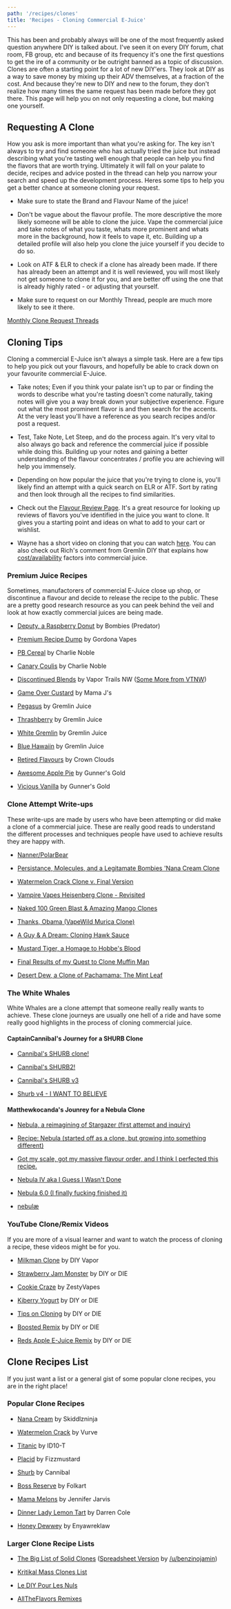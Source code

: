 ```yaml
---
path: '/recipes/clones'
title: 'Recipes - Cloning Commercial E-Juice'
---
```


This has been and probably always will be one of the most frequently asked question anywhere DIY is talked about. I've seen it on every DIY forum, chat room, FB group, etc and because of its frequency it's one the first questions to get the ire of a community or be outright banned as a topic of discussion. Clones are often a starting point for a lot of new DIY'ers. They look at DIY as a way to save money by mixing up their ADV themselves, at a fraction of the cost. And because they're new to DIY and new to the forum, they don't realize how many times the same request has been made before they got there. This page will help you on not only requesting a clone, but making one yourself.

## Requesting A Clone

How you ask is more important than what you're asking for. The key isn't always to try and find someone who has actually tried the juice but instead describing what you're tasting well enough that people can help you find the flavors that are worth trying. Ultimately it will fall on your palate to decide, recipes and advice posted in the thread can help you narrow your search and speed up the development process. Heres some tips to help you get a better chance at someone cloning your request.

- Make sure to state the Brand and Flavour Name of the juice!

- Don't be vague about the flavour profile. The more descriptive the more likely someone will be able to clone the juice. Vape the commercial juice and take notes of what you taste, whats more prominent and whats more in the background, how it feels to vape it, etc. Building up a detailed profile will also help you clone the juice yourself if you decide to do so.

- Look on ATF &amp; ELR to check if a clone has already been made. If there has already been an attempt and it is well reviewed, you will most likely not get someone to clone it for you, and are better off using the one that is already highly rated - or adjusting that yourself.

- Make sure to request on our Monthly Thread, people are much more likely to see it there.

[Monthly Clone Request Threads](https://www.reddit.com/r/DIY_eJuice/wiki/monthly_clone_requests)

## Cloning Tips

Cloning a commercial E-Juice isn't always a simple task. Here are a few tips to help you pick out your flavours, and hopefully be able to crack down on your favourite commercial E-Juice.

- Take notes; Even if you think your palate isn't up to par or finding the words to describe what you're tasting doesn't come naturally, taking notes will give you a way break down your subjective experience. Figure out what the most prominent flavor is and then search for the accents. At the very least you'll have a reference as you search recipes and/or post a request.

- Test, Take Note, Let Steep, and do the process again. It's very vital to also always go back and reference the commercial juice if possible while doing this. Building up your notes and gaining a better understanding of the flavour concentrates / profile you are achieving will help you immensely.

- Depending on how popular the juice that you're trying to clone is, you'll likely find an attempt with a quick search on ELR or ATF. Sort by rating and then look through all the recipes to find similarities.

- Check out the [Flavour Review Page](https://diyejuice.org/flavors/reviews). It's a great resource for looking up reviews of flavors you've identified in the juice you want to clone. It gives you a starting point and ideas on what to add to your cart or wishlist.

- Wayne has a short video on cloning that you can watch [here](https://www.youtube.com/watch?v=bk0vJ1U2jqk). You can also check out Rich's comment from Gremlin DIY that explains how [cost/availability](https://www.reddit.com/r/DIY_eJuice/comments/3sdfqe/what_company_do_you_reckon_most_premium_juice/cwwb67e/) factors into commercial juice.

### Premium Juice Recipes

Sometimes, manufactorers of commercial E-Juice close up shop, or discontinue a flavour and decide to release the recipe to the public. These are a pretty good research resource as you can peek behind the veil and look at how exactly commercial juices are being made.

- [Deputy, a Raspberry Donut](https://redd.it/48bgwd) by Bombies (Predator)

- [Premium Recipe Dump](https://redd.it/4ol2j3) by Gordona Vapes

- [PB Cereal](https://redd.it/58iuqp) by Charlie Noble

- [Canary Coulis](https://redd.it/5yghod) by Charlie Noble

- [Discontinued Blends](https://redd.it/2le8j3) by Vapor Trails NW ([Some More from VTNW](https://redd.it/2le8j3))

- [Game Over Custard](https://redd.it/6e33yh) by Mama J's

- [Pegasus](https://redd.it/415b9i) by Gremlin Juice

- [Thrashberry](https://redd.it/3bj6sw) by Gremlin Juice

- [White Gremlin](https://redd.it/416h0p) by Gremlin Juice

- [Blue Hawaiin](https://redd.it/3bsfah) by Gremlin Juice

- [Retired Flavours](https://redd.it/5wiqze) by Crown Clouds

- [Awesome Apple Pie](https://redd.it/3gjxcs) by Gunner's Gold

- [Vicious Vanilla](https://redd.it/3yzu1e) by Gunner's Gold

### Clone Attempt Write-ups

These write-ups are made by users who have been attempting or did make a clone of a commercial juice. These are really good reads to understand the different processes and techniques people have used to achieve results they are happy with.

- [Nanner/PolarBear](https://redd.it/2lsbi1)

- [Persistance, Molecules, and a Legitamate Bombies 'Nana Cream Clone](https://www.reddit.com/r/DIY_eJuice/comments/2gcdba/persistence_molecules_and_a_legitimate_bombies/)

- [Watermelon Crack Clone v. Final Version](https://www.reddit.com/r/DIY_eJuice/comments/4rsljk/watermelon_crack_clone_v_final_version/)

- [Vampire Vapes Heisenberg Clone - Revisited](https://www.reddit.com/r/DIY_eJuice/comments/74ycv3/vampire_vapes_heisenberg_clone_revisited/)

- [Naked 100 Green Blast &amp; Amazing Mango Clones](https://www.reddit.com/r/DIY_eJuice/comments/4h0deo/naked_100_green_blast_and_amazing_mango_clones/)

- [Thanks, Obama (VapeWild Murica Clone)](https://www.reddit.com/r/DIY_eJuice/comments/b3hcfp/thanks_obama_vapewild_murica_clone/)

- [A Guy &amp; A Dream: Cloning Hawk Sauce](https://redd.it/7gy0hz)

- [Mustard Tiger, a Homage to Hobbe's Blood](https://www.reddit.com/r/DIY_eJuice/comments/4va8q5/mustard_tiger_an_homage_to_hobbes_blood/)

- [Final Results of my Quest to Clone Muffin Man](https://redd.it/49rk5j)

- [Desert Dew, a Clone of Pachamama: The Mint Leaf](https://www.reddit.com/r/DIY_eJuice/comments/b1uyxc/desert_dew_a_clone_of_pachamama_the_mint_leaf/)

### The White Whales

White Whales are a clone attempt that someone really really wants to achieve. These clone journeys are usually one hell of a ride and have some really good highlights in the process of cloning commercial juice.

#### CaptainCannibal's Journey for a SHURB Clone

- [Cannibal's SHURB clone!](http://www.reddit.com//r/DIY_eJuice/comments/48zgol/cannibals_shurb_clone/)

- [Cannibal's SHURB2!](http://www.reddit.com//r/DIY_eJuice/comments/4akjab/cannibals_shurb2/)

- [Cannibal's SHURB v3](http://www.reddit.com//r/DIY_eJuice/comments/5699vs/cannibals_shurb_v3/)

- [Shurb v4 - I WANT TO BELIEVE](http://www.reddit.com//r/DIY_eJuice/comments/5h8ga4/shurb_v4_i_want_to_believe/)

#### Matthewkocanda's Jounrey for a Nebula Clone

- [Nebula, a reimagining of Stargazer (first attempt and inquiry)](http://www.reddit.com//r/DIY_eJuice/comments/3rtj8b/nebula_a_reimagining_of_stargazer_first_attempt/)

- [Recipe: Nebula (started off as a clone, but growing into something different)](http://www.reddit.com//r/DIY_eJuice/comments/3vd10p/recipe_nebula_started_off_as_a_clone_but_growing/)

- [Got my scale, got my massive flavour order, and I think I perfected this recipe.](http://www.reddit.com//r/DIY_eJuice/comments/4abxw1/got_my_scale_got_my_massive_flavour_order_and_i/)

- [Nebula IV aka I Guess I Wasn't Done](http://www.reddit.com//r/DIY_eJuice/comments/4almcf/nebula_iv_aka_i_guess_i_wasnt_done/)

- [Nebula 6.0 (I finally fucking finished it)](http://www.reddit.com//r/DIY_eJuice/comments/4kxj73/nebula_60_i_finally_fucking_finished_it/)

- [nebulæ](http://www.reddit.com//r/DIY_eJuice/comments/6oge4l/nebul%C3%A6/)

### YouTube Clone/Remix Videos

If you are more of a visual learner and want to watch the process of cloning a recipe, these videos might be for you.

- [Milkman Clone](https://youtu.be/BNqbeltDQEo) by DIY Vapor

- [Strawberry Jam Monster](https://youtu.be/jHcYeLurMnQ) by DIY or DIE

- [Cookie Craze](https://youtu.be/wbunUJslqOM) by ZestyVapes

- [Kiberry Yogurt](https://youtu.be/rjch4NfbW-I) by DIY or DIE

- [Tips on Cloning](https://www.youtube.com/watch?v=bk0vJ1U2jqk&t=44s) by DIY or DIE

- [Boosted Remix](https://www.youtube.com/watch?v=1JQOaxSeb8s) by DIY or DIE

- [Reds Apple E-Juice Remix](https://www.youtube.com/watch?v=NNcLDXQ8-EU) by DIY or DIE

## Clone Recipes List

If you just want a list or a general gist of some popular clone recipes, you are in the right place!

### Popular Clone Recipes

- [Nana Cream](https://redd.it/3e1u7m) by Skiddlzninja

- [Watermelon Crack](https://alltheflavors.com/recipes/7025#watermelon_crack_bx_vapor_clone_by_vurve) by Vurve

- [Titanic](https://alltheflavors.com/recipes/48608#titanic_by_id10_t) by ID10-T

- [Placid](http://tjek.nu/r/tAB) by Fizzmustard

- [Shurb](https://alltheflavors.com/recipes/22318#shurb_by_captaincannibal) by Cannibal

- [Boss Reserve](https://alltheflavors.com/recipes/76822#boss_reserve_clone_remixmonth_by_folkart) by Folkart

- [Mama Melons](http://e-liquid-recipes.com/recipe/1083464/Mama%20Melons%20%28Inspired%20by%20Monster/Mega%20Melon%29) by Jennifer Jarvis

- [Dinner Lady Lemon Tart](https://alltheflavors.com/recipes/12504#dinner_lady_a_lemon_tart_remix_by_dazcole) by Darren Cole

- [Honey Dewwey](https://alltheflavors.com/recipes/3350#honeydewwey_a_boba_remix_by_enyawreklaw) by Enyawreklaw

### Larger Clone Recipe Lists

- [The Big List of Solid Clones](https://redd.it/350kul) ([Spreadsheet Version](https://docs.google.com/spreadsheets/d/e/2PACX-1vTZF5B5fXbHt5AsKarKRkPM_k3C9RqT7xne5Y6CdptUHjJOgZe5_qRa9m3_HBE-nG_0UVGQ8d0newbW/pubhtml) by [/u/benzinojamin](https://www.reddit.com/u/benzinojamin/))

- [Kritikal Mass Clones List](https://www.kritikalmass.net/products.asp?cat=Clone+Recipes)

- [Le DIY Pour Les Nuls](https://www.lediypourlesnuls.com/les-clones/)

- [AllTheFlavors Remixes](https://alltheflavors.com/recipes?sort_order=popular&owner=all&suggestions=0&name_like=remix)
